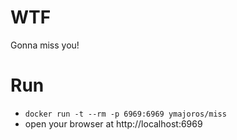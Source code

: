 # WTF
Gonna miss you!

# Run
* `docker run -t --rm -p 6969:6969 ymajoros/miss`
* open your browser at http://localhost:6969

